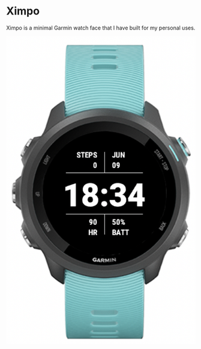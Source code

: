 # Ximpo

Ximpo is a minimal Garmin watch face that I have built for my personal uses.

![screenshot](screenshot.png)
